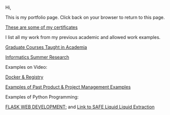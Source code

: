 
Hi,

This is my portfolio page.  Click back on your browser to return to this page. 

[These are some of my certificates](https://www.credly.com/users/victor-karamalis/badges)

I list all my work from my previous academic and allowed work examples. 

[Graduate Courses Taught in Academia](https://sites.google.com/view/professorvictorkaramalis/home)

[Informatics Summer Research](https://drive.google.com/file/d/1NIdBAQamyiQ9kURLwXEMlUVIWjF7o4R9/view?usp=drive_link)

Examples on Video:

[Docker & Registry](https://youtu.be/cg2aKGrSLcg?si=4Nj_d6DMz5NTQa7B)

[Examples of Past Product & Project Management Examples](https://drive.google.com/drive/folders/0BxSOSNo1SM7MTG1ETWF4OXVHTjQ?resourcekey=0-FsAQ3HGz1hhnb2KGmhbb5w&usp=drive_link)

Examples of Python Programming:

[FLASK WEB DEVELOPMENT:](https://drive.google.com/file/d/1iyrhAtsQx4dUfj_dyaoOKe_oxo0_mgZI/view?usp=drive_link) and [Link to SAFE Liquid Liquid Extraction](https://www.safe-lle.org/login)

